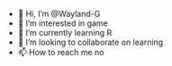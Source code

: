 - 👋 Hi, I’m @Wayland-G
- 👀 I’m interested in game
- 🌱 I’m currently learning R
- 💞️ I’m looking to collaborate on learning
- 📫 How to reach me no

<!---
Wayland-G/Wayland-G is a ✨ special ✨ repository because its `README.md` (this file) appears on your GitHub profile.
You can click the Preview link to take a look at your changes.
--->

